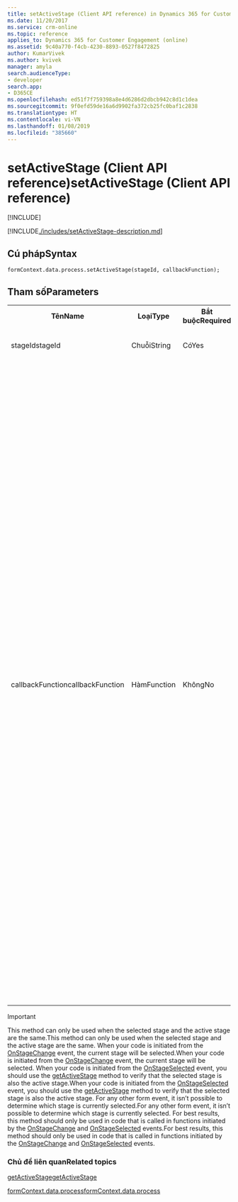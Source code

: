 ```yaml
---
title: setActiveStage (Client API reference) in Dynamics 365 for Customer Engagement| MicrosoftDocs
ms.date: 11/20/2017
ms.service: crm-online
ms.topic: reference
applies_to: Dynamics 365 for Customer Engagement (online)
ms.assetid: 9c40a770-f4cb-4230-8893-0527f8472825
author: KumarVivek
ms.author: kvivek
manager: amyla
search.audienceType:
- developer
search.app:
- D365CE
ms.openlocfilehash: ed51f7f759398a8e4d6286d2dbcb942c8d1c1dea
ms.sourcegitcommit: 9f0efd59de16a6d9902fa372cb25fc0baf1c2838
ms.translationtype: HT
ms.contentlocale: vi-VN
ms.lasthandoff: 01/08/2019
ms.locfileid: "385660"
---
```

# <a name="setactivestage-client-api-reference"></a><span data-ttu-id="32f7f-102">setActiveStage (Client API reference)</span><span class="sxs-lookup"><span data-stu-id="32f7f-102">setActiveStage (Client API reference)</span></span>

[!INCLUDE[](../../../../../includes/cc_applies_to_update_9_0_0.md)]

[!INCLUDE[./includes/setActiveStage-description.md](./includes/setActiveStage-description.md)]

## <a name="syntax"></a><span data-ttu-id="32f7f-103">Cú pháp</span><span class="sxs-lookup"><span data-stu-id="32f7f-103">Syntax</span></span>

`formContext.data.process.setActiveStage(stageId, callbackFunction);`

## <a name="parameters"></a><span data-ttu-id="32f7f-104">Tham số</span><span class="sxs-lookup"><span data-stu-id="32f7f-104">Parameters</span></span>

<table style="width:100%">
<tr>
<th><span data-ttu-id="32f7f-105">Tên</span><span class="sxs-lookup"><span data-stu-id="32f7f-105">Name</span></span></th>
<th><span data-ttu-id="32f7f-106">Loại</span><span class="sxs-lookup"><span data-stu-id="32f7f-106">Type</span></span></th>
<th><span data-ttu-id="32f7f-107">Bắt buộc</span><span class="sxs-lookup"><span data-stu-id="32f7f-107">Required</span></span></th>
<th><span data-ttu-id="32f7f-108">Mô tả</span><span class="sxs-lookup"><span data-stu-id="32f7f-108">Description</span></span></th>
</tr>
<tr>
<td><span data-ttu-id="32f7f-109">stageId</span><span class="sxs-lookup"><span data-stu-id="32f7f-109">stageId</span></span></td>
<td><span data-ttu-id="32f7f-110">Chuỗi</span><span class="sxs-lookup"><span data-stu-id="32f7f-110">String</span></span></td>
<td><span data-ttu-id="32f7f-111">Có</span><span class="sxs-lookup"><span data-stu-id="32f7f-111">Yes</span></span></td>
<td><span data-ttu-id="32f7f-112">The ID of the completed stage for the entity to make the active stage.</span><span class="sxs-lookup"><span data-stu-id="32f7f-112">The ID of the completed stage for the entity to make the active stage.</span></span> </td>
</tr>
<tr>
<td><span data-ttu-id="32f7f-113">callbackFunction</span><span class="sxs-lookup"><span data-stu-id="32f7f-113">callbackFunction</span></span></td>
<td><span data-ttu-id="32f7f-114">Hàm</span><span class="sxs-lookup"><span data-stu-id="32f7f-114">Function</span></span></td>
<td><span data-ttu-id="32f7f-115">Không</span><span class="sxs-lookup"><span data-stu-id="32f7f-115">No</span></span></td>
<td><span data-ttu-id="32f7f-116">A function to call when the operation is complete.</span><span class="sxs-lookup"><span data-stu-id="32f7f-116">A function to call when the operation is complete.</span></span> <span data-ttu-id="32f7f-117">This callback function is passed one of the following string values to indicate the status of the operation:</span><span class="sxs-lookup"><span data-stu-id="32f7f-117">This callback function is passed one of the following string values to indicate the status of the operation:</span></span>
<table>
<tr>
<th><span data-ttu-id="32f7f-118">Value</span><span class="sxs-lookup"><span data-stu-id="32f7f-118">Value</span></span></th>
<th><span data-ttu-id="32f7f-119">Reason</span><span class="sxs-lookup"><span data-stu-id="32f7f-119">Reason</span></span></th>
</tr>
<tr>
<td><span data-ttu-id="32f7f-120">success</span><span class="sxs-lookup"><span data-stu-id="32f7f-120">success</span></span></td>
<td><span data-ttu-id="32f7f-121">The operation succeeded.</span><span class="sxs-lookup"><span data-stu-id="32f7f-121">The operation succeeded.</span></span></td>
</tr>
<tr>
<td><span data-ttu-id="32f7f-122">invalid</span><span class="sxs-lookup"><span data-stu-id="32f7f-122">invalid</span></span></td>
<td><span data-ttu-id="32f7f-123">There are three reasons why this value may be returned:</span><span class="sxs-lookup"><span data-stu-id="32f7f-123">There are three reasons why this value may be returned:</span></span>
<ul>
<li><span data-ttu-id="32f7f-124">The <em>stageId</em> parameter is a non-existent stage ID value.</span><span class="sxs-lookup"><span data-stu-id="32f7f-124">The <em>stageId</em> parameter is a non-existent stage ID value.</span></span></li>
<li><span data-ttu-id="32f7f-125">The active stage isn’t the selected stage.</span><span class="sxs-lookup"><span data-stu-id="32f7f-125">The active stage isn’t the selected stage.</span></span></li>
<li><span data-ttu-id="32f7f-126">The record hasn’t been saved yet.</span><span class="sxs-lookup"><span data-stu-id="32f7f-126">The record hasn’t been saved yet.</span></span></li>
</ul>
</td>
</tr>
<tr>
<td><span data-ttu-id="32f7f-127">unreachable</span><span class="sxs-lookup"><span data-stu-id="32f7f-127">unreachable</span></span></td>
<td><span data-ttu-id="32f7f-128">The stage exists on a different path.</span><span class="sxs-lookup"><span data-stu-id="32f7f-128">The stage exists on a different path.</span></span></td>
</tr>
<tr>
<td><span data-ttu-id="32f7f-129">dirtyForm</span><span class="sxs-lookup"><span data-stu-id="32f7f-129">dirtyForm</span></span></td>
<td><span data-ttu-id="32f7f-130">This value will be returned if the data in the page is not saved.</span><span class="sxs-lookup"><span data-stu-id="32f7f-130">This value will be returned if the data in the page is not saved.</span></span></td>
</tr>
</table>
</td>
</tr>
</table>

>[!IMPORTANT]
><span data-ttu-id="32f7f-131">This method can only be used when the selected stage and the active stage are the same.</span><span class="sxs-lookup"><span data-stu-id="32f7f-131">This method can only be used when the selected stage and the active stage are the same.</span></span> <span data-ttu-id="32f7f-132">When your code is initiated from the [OnStageChange](../../events/onstagechange.md) event, the current stage will be selected.</span><span class="sxs-lookup"><span data-stu-id="32f7f-132">When your code is initiated from the [OnStageChange](../../events/onstagechange.md) event, the current stage will be selected.</span></span> <span data-ttu-id="32f7f-133">When your code is initiated from the [OnStageSelected](../../events/onstageselected.md) event, you should use the [getActiveStage](getActiveStage.md) method to verify that the selected stage is also the active stage.</span><span class="sxs-lookup"><span data-stu-id="32f7f-133">When your code is initiated from the [OnStageSelected](../../events/onstageselected.md) event, you should use the [getActiveStage](getActiveStage.md) method to verify that the selected stage is also the active stage.</span></span> <span data-ttu-id="32f7f-134">For any other form event, it isn’t possible to determine which stage is currently selected.</span><span class="sxs-lookup"><span data-stu-id="32f7f-134">For any other form event, it isn’t possible to determine which stage is currently selected.</span></span> <span data-ttu-id="32f7f-135">For best results, this method should only be used in code that is called in functions initiated by the [OnStageChange](../../events/onstagechange.md) and [OnStageSelected](../../events/onstageselected.md) events.</span><span class="sxs-lookup"><span data-stu-id="32f7f-135">For best results, this method should only be used in code that is called in functions initiated by the [OnStageChange](../../events/onstagechange.md) and [OnStageSelected](../../events/onstageselected.md) events.</span></span>

### <a name="related-topics"></a><span data-ttu-id="32f7f-136">Chủ đề liên quan</span><span class="sxs-lookup"><span data-stu-id="32f7f-136">Related topics</span></span>

[<span data-ttu-id="32f7f-137">getActiveStage</span><span class="sxs-lookup"><span data-stu-id="32f7f-137">getActiveStage</span></span>](getActiveStage.md)

[<span data-ttu-id="32f7f-138">formContext.data.process</span><span class="sxs-lookup"><span data-stu-id="32f7f-138">formContext.data.process</span></span>](../../formContext-data-process.md)
 


